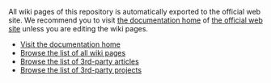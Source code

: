 All wiki pages of this repository is automatically exported to the official web site.  We recommend you to visit [the documentation home](http://netty.io/wiki/index.html) of [the official web site](http://netty.io/) unless you are editing the wiki pages.

* [Visit the documentation home](http://netty.io/wiki/index.html)
* [Browse the list of all wiki pages](http://netty.io/wiki/all-documents.html)
* [Browse the list of 3rd-party articles](http://netty.io/wiki/related-articles.html)
* [Browse the list of 3rd-party projects](http://netty.io/wiki/related-projects.html)
